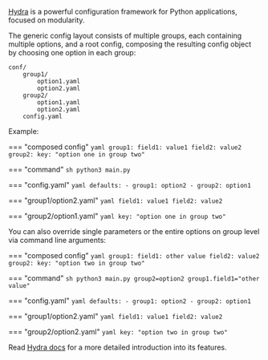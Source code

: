 [Hydra](https://hydra.cc) is a powerful configuration framework for Python applications, focused on modularity.

The generic config layout consists of multiple groups, each containing multiple options, and a root config, composing the resulting config object by choosing one option in each group:

```
conf/
    group1/
        option1.yaml
        option2.yaml
    group2/
        option1.yaml
        option2.yaml
    config.yaml
```

Example:

=== "composed config"
    ```yaml
    group1:
        field1: value1
        field2: value2
    group2:
        key: "option one in group two"
    ```

=== "command"
    ```sh
    python3 main.py
    ```

=== "config.yaml"
    ```yaml
    defaults:
        - group1: option2
        - group2: option1
    ```

=== "group1/option2.yaml"
    ```yaml
    field1: value1
    field2: value2
    ```

=== "group2/option1.yaml"
    ```yaml
    key: "option one in group two"
    ```

You can also override single parameters or the entire options on group level via command line arguments:


=== "composed config"
    ```yaml
    group1:
        field1: other value
        field2: value2
    group2:
        key: "option two in group two"
    ```

=== "command"
    ```sh
    python3 main.py group2=option2 group1.field1="other value"
    ```

=== "config.yaml"
    ```yaml
    defaults:
        - group1: option2
        - group2: option1
    ```

=== "group1/option2.yaml"
    ```yaml
    field1: value1
    field2: value2
    ```

=== "group2/option2.yaml"
    ```yaml
    key: "option two in group two"
    ```

Read [Hydra docs](https://hydra.cc/docs/intro/) for a more detailed introduction into its features.
